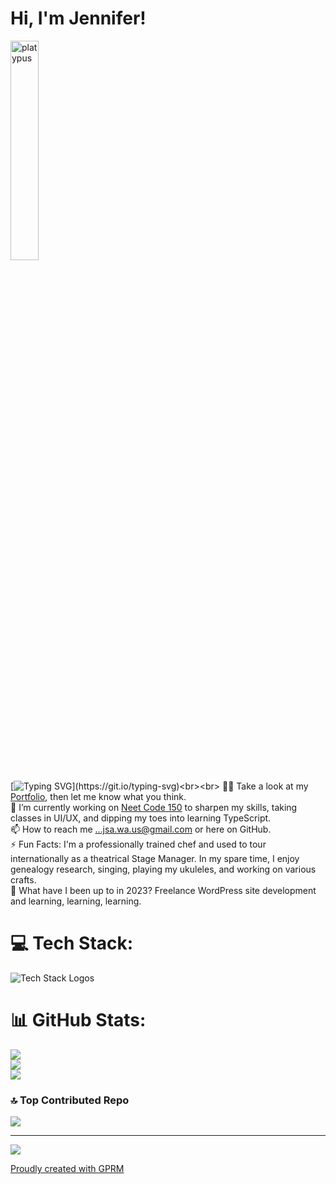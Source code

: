 # Hi, I'm Jennifer!

<a href="https://portfolio-jah.herokuapp.com/">
  <img src="https://github.com/jsalexan/react-portfolio/assets/110498167/d6dd9cfe-20e8-425a-8d8b-546bc42b1b69" alt="platypus" style="width:30%;">
</a>


[![Typing SVG](https://readme-typing-svg.demolab.com?font=apple-system&size=22&duration=2000&pause=300&color=F7744E&multiline=true&repeat=false&width=435&height=90&lines=Bridging+creativity;+and+functionality;+in+web+development.)](https://git.io/typing-svg)<br><br>
👨‍💻 Take a look at my [Portfolio](https://portfolio-jah.herokuapp.com/), then let me know what you think.<br>🌱 I’m currently working on [Neet Code 150](https://neetcode.io/practice)  to sharpen my skills, taking classes in UI/UX, and dipping my toes into learning TypeScript.<br>📫 How to reach me ...jsa.wa.us@gmail.com or here on GitHub.<br>⚡ Fun Facts: I'm a professionally trained chef and used to tour internationally as a theatrical Stage Manager. In my spare time, I enjoy genealogy research, singing, playing my ukuleles, and working on various crafts.<br>
📰 What have I been up to in 2023? Freelance WordPress site development and learning, learning, learning.

# 💻 Tech Stack:
![Tech Stack Logos](https://github.com/jsalexan/muppafones/assets/110498167/6103838c-95e5-42dc-a163-6127b4663ebc)

# 📊 GitHub Stats:
![](https://github-readme-stats.vercel.app/api?username=jsalexan&theme=darcula&hide_border=false&include_all_commits=true&count_private=true)<br/>
![](https://github-readme-streak-stats.herokuapp.com/?user=jsalexan&theme=darcula&hide_border=false)<br/>
![](https://github-readme-stats.vercel.app/api/top-langs/?username=jsalexan&theme=darcula&hide_border=false&include_all_commits=true&count_private=true&layout=compact)

### 🔝 Top Contributed Repo
![](https://github-contributor-stats.vercel.app/api?username=jsalexan&limit=5&theme=darcula&combine_all_yearly_contributions=true)

---
[![](https://visitcount.itsvg.in/api?id=jsalexan&icon=0&color=3)](https://visitcount.itsvg.in)


 [Proudly created with GPRM](https://gprm.itsvg.in)
